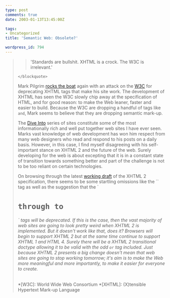 ```yaml
---
type: post
comments: true
date: 2003-01-13T13:45:00Z

tags:
- Uncategorized
title: 'Semantic Web: Obsolete?'

wordpress_id: 794
---
```


<blockquote>
		
> 
> 'Standards are bullshit. XHTML is a crock. The W3C is irrelevant.'
> 
> 
	</blockquote>


	

Mark Pilgrim [rocks the boat](http://diveintomark.org/archives/2003/01/13.html#semantic_obsolescence) again with an attack on the [W3C](http://www.w3.org) for deprecating XHTML tags that make his site work. The development of XHTML has seen the W3C slowly chip away at the specification of HTML, and for good reason: to make the Web leaner, faster and easier to build. Because the W3C are dropping a handful of tags like `` and ``, Mark seems to believe that they are dropping semantic mark-up.


	

The [Dive Into](http://diveintoaccessibility.org/) series of sites constitute some of the most informationally rich and well put together web sites I have ever seen. Marks vast knowledge of web development has won him respect from many web designers who read and respond to his posts on a daily basis. However, in this case, I find myself disagreeing with his self-important stance on XHTML 2 and the future of the web. Surely developing for the web is about excepting that it is in a constant state of transition towards something better and part of the challenge is not to be too reliant on certain technologies.


	

On browsing through the latest [working draft](http://www.w3.org/TR/2002/WD-xhtml2-20021211/Overview.html#toc) of the XHTML 2 specification, there seems to be some startling omissions like the `` tag as well as the suggestion that the `

# ` through to `

###### ` tags will be deprecated. If this is the case, then the vast majority of web sites are going to look pretty weird when XHTML 2 is implemented. But it doesn't work like that, does it? Browsers will begin to support XHTML 2 but at the same time continue to support XHTML 1 and HTML 4. Surely there will be a XHTML 2 transitional doctype allowing it to be valid with the odd `` or `` tag included. Just because XHTML 2 presents a big change doesn't mean that web sites are going to stop working tomorrow; it's aim is to make the Web more meaningful and more importantly, to make it easier for everyone to create.
  *[W3C]: World Wide Web Consortium
  *[XHTML]: (X)tensible Hypertext Mark-up Language
